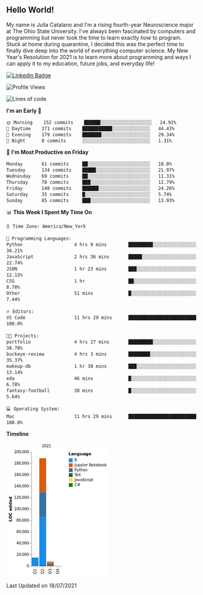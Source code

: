 ## Hello World!

My name is Julia Catalano and I'm a rising fourth-year Neuroscience major at The Ohio State University. I've always been fascinated by computers and programming but never took the time to learn exactly *how* to program. Stuck at home during quarantine, I decided this was the perfect time to finally dive deep into the world of everything computer science. My New Year's Resolution for 2021 is to learn more about programming and ways I can apply it to my education, future jobs, and everyday life! 

[![Linkedin Badge](https://img.shields.io/badge/-juliacat23-blue?style=flat-square&logo=Linkedin&logoColor=white&link=https://www.linkedin.com/in/juliacat23/)](https://www.linkedin.com/in/juliacat23/)


<!--START_SECTION:waka-->
![Profile Views](http://img.shields.io/badge/Profile%20Views-107-blue)

![Lines of code](https://img.shields.io/badge/From%20Hello%20World%20I%27ve%20Written-211371%20lines%20of%20code-blue)

**I'm an Early 🐤** 

```text
🌞 Morning    152 commits    ██████░░░░░░░░░░░░░░░░░░░   24.92% 
🌆 Daytime    271 commits    ███████████░░░░░░░░░░░░░░   44.43% 
🌃 Evening    179 commits    ███████░░░░░░░░░░░░░░░░░░   29.34% 
🌙 Night      8 commits      ░░░░░░░░░░░░░░░░░░░░░░░░░   1.31%

```
📅 **I'm Most Productive on Friday** 

```text
Monday       61 commits     ██░░░░░░░░░░░░░░░░░░░░░░░   10.0% 
Tuesday      134 commits    █████░░░░░░░░░░░░░░░░░░░░   21.97% 
Wednesday    69 commits     ██░░░░░░░░░░░░░░░░░░░░░░░   11.31% 
Thursday     78 commits     ███░░░░░░░░░░░░░░░░░░░░░░   12.79% 
Friday       148 commits    ██████░░░░░░░░░░░░░░░░░░░   24.26% 
Saturday     35 commits     █░░░░░░░░░░░░░░░░░░░░░░░░   5.74% 
Sunday       85 commits     ███░░░░░░░░░░░░░░░░░░░░░░   13.93%

```


📊 **This Week I Spent My Time On** 

```text
⌚︎ Time Zone: America/New_York

💬 Programming Languages: 
Python                   4 hrs 9 mins        █████████░░░░░░░░░░░░░░░░   36.21% 
JavaScript               2 hrs 36 mins       █████░░░░░░░░░░░░░░░░░░░░   22.74% 
JSON                     1 hr 23 mins        ███░░░░░░░░░░░░░░░░░░░░░░   12.15% 
CSS                      1 hr                ██░░░░░░░░░░░░░░░░░░░░░░░   8.78% 
Other                    51 mins             █░░░░░░░░░░░░░░░░░░░░░░░░   7.44%

🔥 Editors: 
VS Code                  11 hrs 29 mins      █████████████████████████   100.0%

🐱‍💻 Projects: 
portfolio                4 hrs 27 mins       █████████░░░░░░░░░░░░░░░░   38.78% 
buckeye-review           4 hrs 3 mins        ████████░░░░░░░░░░░░░░░░░   35.37% 
makeup-db                1 hr 30 mins        ███░░░░░░░░░░░░░░░░░░░░░░   13.14% 
eda                      46 mins             █░░░░░░░░░░░░░░░░░░░░░░░░   6.78% 
fantasy-football         38 mins             █░░░░░░░░░░░░░░░░░░░░░░░░   5.64%

💻 Operating System: 
Mac                      11 hrs 29 mins      █████████████████████████   100.0%

```

**Timeline**

![Chart not found](https://raw.githubusercontent.com/juliacat23/juliacat23/main/charts/bar_graph.png) 


 Last Updated on 18/07/2021
<!--END_SECTION:waka-->

